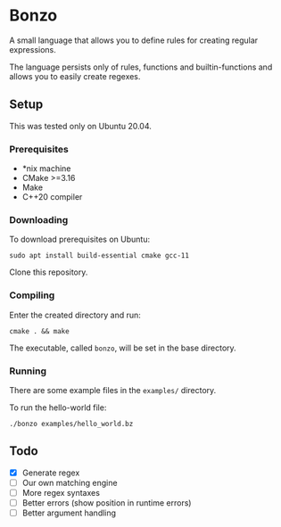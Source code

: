 # Bonzo
A small language that allows you to define rules for creating regular expressions.

The language persists only of rules, functions and builtin-functions and allows you
to easily create regexes.

## Setup
This was tested only on Ubuntu 20.04.

### Prerequisites
* *nix machine
* CMake >=3.16
* Make
* C++20 compiler

### Downloading
To download prerequisites on Ubuntu:
```
sudo apt install build-essential cmake gcc-11
```

Clone this repository.

### Compiling

Enter the created directory and run:
```
cmake . && make
```

The executable, called `bonzo`, will be set in the base directory.

### Running
There are some example files in the `examples/` directory.

To run the hello-world file:
```
./bonzo examples/hello_world.bz
```

## Todo
- [x] Generate regex
- [ ] Our own matching engine
- [ ] More regex syntaxes
- [ ] Better errors (show position in runtime errors)
- [ ] Better argument handling
